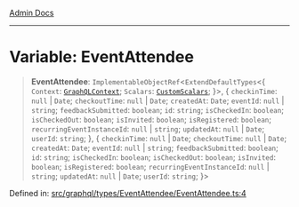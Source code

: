 [Admin Docs](/)

***

# Variable: EventAttendee

> **EventAttendee**: `ImplementableObjectRef`\<`ExtendDefaultTypes`\<\{ `Context`: [`GraphQLContext`](../../../../context/type-aliases/GraphQLContext.md); `Scalars`: [`CustomScalars`](../../../../scalars/type-aliases/CustomScalars.md); \}\>, \{ `checkinTime`: `null` \| `Date`; `checkoutTime`: `null` \| `Date`; `createdAt`: `Date`; `eventId`: `null` \| `string`; `feedbackSubmitted`: `boolean`; `id`: `string`; `isCheckedIn`: `boolean`; `isCheckedOut`: `boolean`; `isInvited`: `boolean`; `isRegistered`: `boolean`; `recurringEventInstanceId`: `null` \| `string`; `updatedAt`: `null` \| `Date`; `userId`: `string`; \}, \{ `checkinTime`: `null` \| `Date`; `checkoutTime`: `null` \| `Date`; `createdAt`: `Date`; `eventId`: `null` \| `string`; `feedbackSubmitted`: `boolean`; `id`: `string`; `isCheckedIn`: `boolean`; `isCheckedOut`: `boolean`; `isInvited`: `boolean`; `isRegistered`: `boolean`; `recurringEventInstanceId`: `null` \| `string`; `updatedAt`: `null` \| `Date`; `userId`: `string`; \}\>

Defined in: [src/graphql/types/EventAttendee/EventAttendee.ts:4](https://github.com/Sourya07/talawa-api/blob/4e4298c85a0d2c28affa824f2aab7ec32b5f3ac5/src/graphql/types/EventAttendee/EventAttendee.ts#L4)
